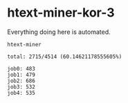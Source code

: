 # htext-miner-kor-3

Everything doing here is automated.

```
htext-miner

total: 2715/4514 (60.14621178555605%)

job0: 483
job1: 479
job2: 686
job3: 532
job4: 535
```